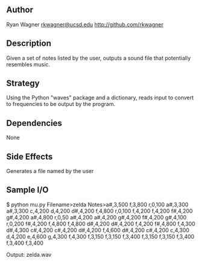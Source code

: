 Author
------
Ryan Wagner
rkwagner@ucsd.edu
http://github.com/rkwagner

Description
-----------
Given a set of notes listed by the user, outputs a sound file that
potentially resembles music.

Strategy
--------
Using the Python "waves" package and a dictionary, reads input to convert
to frequencies to be output by the program.

Dependencies
------------
None

Side Effects
------------
Generates a file named by the user

Sample I/O
----------
$ python mu.py
Filename>zelda
Notes>a#,3,500  f,3,800 r,0,100 a#,3,300 a#,3,300 c,4,200 d,4,200 
d#,4,200 f,4,800 r,0,100 f,4,200 f,4,200 f#,4,200 g#,4,200 a#,4,800 r,0,50 
a#,4,200 a#,4,200 g#,4,200 f#,4,200 g#,4,100 r,0,200 f#,4,200 f,4,800 
f,4,800 d#,4,200 d#,4,200 f,4,200 f#,4,800 f,4,300 d#,4,300 c#,4,200 
c#,4,200 d#,4,200 f,4,600 d#,4,200 c#,4,200 c,4,300 d,4,200 e,4,600 g,4,300
f,4,300 f,3,150 f,3,150 f,3,400 f,3,150 f,3,150 f,3,400 f,3,400 f,3,400

Output: zelda.wav
